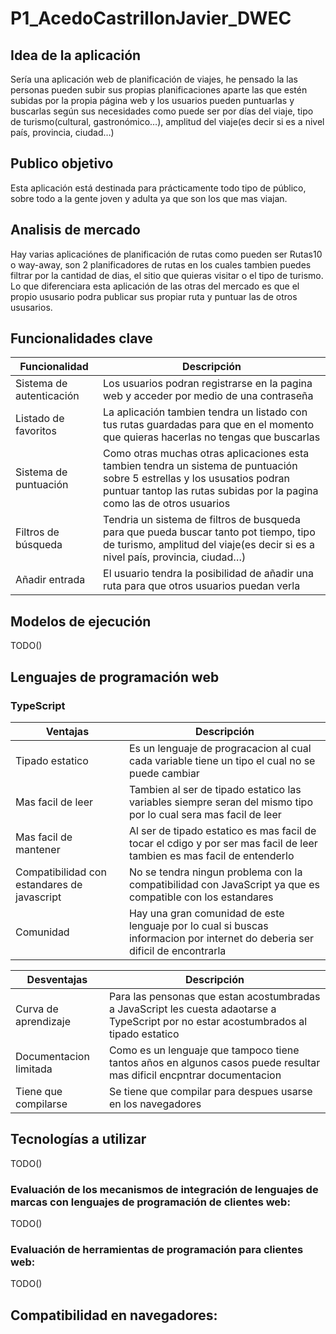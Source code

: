 # P1_AcedoCastrillonJavier_DWEC

## Idea de la aplicación
Sería una aplicación web de planificación de viajes, he pensado la las personas pueden subir sus propias planificaciones aparte las que estén subidas por la propia página web y los usuarios pueden puntuarlas y buscarlas según sus necesidades como puede ser por días del viaje, tipo de turismo(cultural, gastronómico…), amplitud del viaje(es decir si es a nivel país, provincia, ciudad…)

## Publico objetivo
Esta aplicación está destinada para prácticamente todo tipo de público, sobre todo a la gente joven y adulta ya que son los que mas viajan.

## Analisis de mercado
Hay varias aplicaciónes de planificación de rutas como pueden ser Rutas10 o way-away, son 2 planificadores de rutas en los cuales tambien puedes filtrar por la cantidad de dias, el sitio que quieras visitar o el tipo de turismo. Lo que diferenciara esta aplicación de las otras del mercado es que el propio ususario podra publicar sus propiar ruta y puntuar las de otros ususarios.

## Funcionalidades clave
| Funcionalidad            | Descripción                                                                                                                                                                                           |
|--------------------------|-------------------------------------------------------------------------------------------------------------------------------------------------------------------------------------------------------|
| Sistema de autenticación | Los usuarios podran registrarse en la pagina web y acceder por medio de una contraseña                                                                                                                |
| Listado de favoritos     | La aplicación tambien tendra un listado con tus rutas guardadas para que en el momento que quieras hacerlas no tengas que buscarlas                                                                   |
| Sistema de puntuación    | Como otras muchas otras aplicaciones esta tambien tendra un sistema de puntuación sobre 5 estrellas y los ususatios podran puntuar tantop las rutas subidas por la pagina como las de otros usuarios  |
| Filtros de búsqueda      | Tendria un sistema de filtros de busqueda para que pueda buscar tanto pot tiempo, tipo de turismo, amplitud del viaje(es decir si es a nivel país, provincia, ciudad…)                                |
| Añadir entrada           | El usuario tendra la posibilidad de añadir una ruta para que otros usuarios puedan verla                                                                                                              |

## Modelos de ejecución
TODO()

## Lenguajes de programación web 
### TypeScript
| Ventajas                                    | Descripción                                                                                                                  |
|---------------------------------------------|------------------------------------------------------------------------------------------------------------------------------|
| Tipado estatico                             | Es un lenguaje de progracacion al cual cada variable tiene un tipo el cual no se puede cambiar                               |
| Mas facil de leer                           | Tambien al ser de tipado estatico las variables siempre seran del mismo tipo por lo cual sera mas facil de leer              |
| Mas facil de mantener                       | Al ser de tipado estatico es mas facil de tocar el cdigo y por ser mas facil de leer tambien es mas facil de entenderlo      |
| Compatibilidad con estandares de javascript | No se tendra ningun problema con la compatibilidad con JavaScript ya que es compatible con los estandares                    |
| Comunidad                                   | Hay una gran comunidad de este lenguaje por lo cual si buscas informacion por internet do deberia ser dificil de encontrarla |

| Desventajas                                 | Descripción |
|---------------------------------------------|-------------|
| Curva de aprendizaje                        | Para las pensonas que estan acostumbradas a JavaScript les cuesta adaotarse a TypeScript por no estar acostumbrados al tipado estatico |
| Documentacion limitada                      | Como es un lenguaje que tampoco tiene tantos años en algunos casos puede resultar mas dificil encpntrar documentacion |
| Tiene que compilarse                        | Se tiene que compilar para despues usarse en los navegadores |

## Tecnologías a utilizar
TODO()
### Evaluación de los mecanismos de integración de lenguajes de marcas con lenguajes de programación de clientes web: 
TODO()

### Evaluación de herramientas de programación para clientes web:
TODO()

## Compatibilidad en navegadores:

